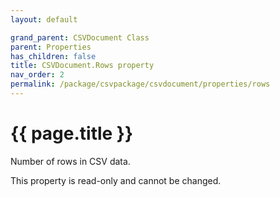 ```yaml
---
layout: default

grand_parent: CSVDocument Class
parent: Properties
has_children: false
title: CSVDocument.Rows property
nav_order: 2
permalink: /package/csvpackage/csvdocument/properties/rows
---
```

# {{ page.title }}

Number of rows in CSV data.

This property is read-only and cannot be changed.
